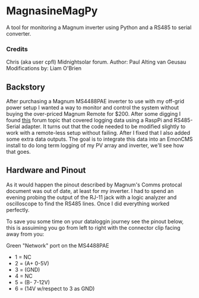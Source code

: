 # MagnasineMagPy
A tool for monitoring a Magnum inverter using Python and a RS485 to serial converter. 

### Credits
Chris (aka user cpfl) Midnightsolar forum.
Author: Paul Alting van Geusau
Modifications by: Liam O'Brien

## Backstory
After purchasing a Magnum MS4488PAE inverter to use with my off-grid power setup I wanted a way to monitor and control the system
without buying the over-priced Magnum Remote for $200. After some digging I found [this](http://midniteftp.com/forum/index.php?topic=2458.0) forum topic that covered logging data using a RaspPi
and RS485-Serial adapter. It turns out that the code needed to be modified slightly to work with a remote-less setup without failing. After I fixed that I also added some extra data outputs.
The goal is to integrate this data into an EmonCMS install to do long term logging of my PV array and inverter, we'll see how that goes.


## Hardware and Pinout
As it would happen the pinout described by Magnum's Comms protocal document was out of date, at least for my inverter. I had to spend an evening probing
the output of the RJ-11 jack with a logic analyzer and oscilloscope to find the RS485 lines. Once I did everything worked perfectly.

To save you some time on your dataloggin journey see the pinout below, this is assuiming you go from left to right with the connector clip facing away from you:

Green "Network" port on the MS4488PAE
- 1 = NC
- 2 = (A+ 0-5V)
- 3 = (GND)
- 4 = NC
- 5 = (B- 7-12V)
- 6 = (14V w/respect to 3 as GND)
